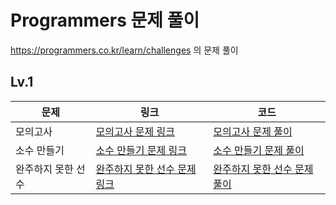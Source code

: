 # **Programmers 문제 풀이**
https://programmers.co.kr/learn/challenges 의 문제 풀이

## **Lv.1**
|문제|링크|코드|
|------|---|---|
|모의고사|[모의고사 문제 링크](https://programmers.co.kr/learn/courses/30/lessons/42840)|[모의고사 문제 풀이](https://github.com/Seomingyun/Programmers/blob/main/Lv.1/%EB%AA%A8%EC%9D%98%EA%B3%A0%EC%82%AC.ipynb)|
|소수 만들기|[소수 만들기 문제 링크](https://programmers.co.kr/learn/courses/30/lessons/12977)|[소수 만들기 문제 풀이](https://colab.research.google.com/drive/1lVJ4KIoNSYEGr-4bHnx40kZzij_VpqdG#scrollTo=QWYfYbPZD7hG)|
|완주하지 못한 선수|[완주하지 못한 선수 문제 링크](https://programmers.co.kr/learn/courses/30/lessons/42576)|[완주하지 못한 선수 문제 풀이](https://github.com/Seomingyun/Programmers/blob/main/Lv.1/%EC%99%84%EC%A3%BC%ED%95%98%EC%A7%80_%EB%AA%BB%ED%95%9C_%EC%84%A0%EC%88%98.ipynb)|

